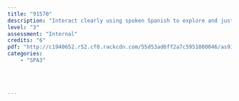 ```yaml
---
title: "91570"
description: "Interact clearly using spoken Spanish to explore and justify varied ideas and perspectives in different situations"
level: "3"
assessment: "Internal"
credits: "6"
pdf: "http://c1940652.r52.cf0.rackcdn.com/55d53ad6ff2a7c5951000046/as91570.pdf"
categories:
    - "SPA3"
    
    
    
    
---
```

